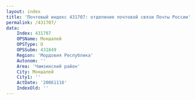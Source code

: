 ```yaml
---
layout: index
title: 'Почтовый индекс 431707: отделение почтовой связи Почты России'
permalink: /431707/
data:
    Index: 431707
    OPSName: Мокшалей
    OPSType: О
    OPSSubm: 431849
    Region: 'Мордовия Республика'
    Autonom: ''
    Area: 'Чамзинский район'
    City: Мокшалей
    City1: ''
    ActDate: '20061116'
    IndexOld: ''
---
```


